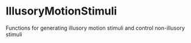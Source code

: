 # IllusoryMotionStimuli
Functions for generating illusory motion stimuli and control non-illusory stimuli
